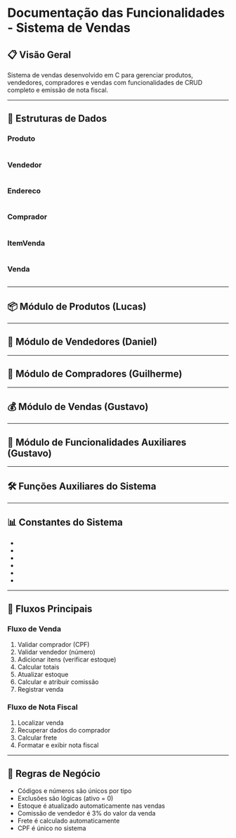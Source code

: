 # Documentação das Funcionalidades - Sistema de Vendas

## 📋 Visão Geral
Sistema de vendas desenvolvido em C para gerenciar produtos, vendedores, compradores e vendas com funcionalidades de CRUD completo e emissão de nota fiscal.

---

## 🔧 Estruturas de Dados

### Produto
```c

```

### Vendedor
```c

```

### Endereco
```c

```

### Comprador
```c

```

### ItemVenda
```c

```

### Venda
```c

```

---

## 📦 Módulo de Produtos (Lucas)



---

## 👥 Módulo de Vendedores (Daniel)



---

## 🛒 Módulo de Compradores (Guilherme)



---

## 💰 Módulo de Vendas (Gustavo)



---

## 📄 Módulo de Funcionalidades Auxiliares (Gustavo)



---

## 🛠️ Funções Auxiliares do Sistema



---

## 📊 Constantes do Sistema
- 
- 
- 
- 
- 
- 

---

## 🔄 Fluxos Principais

### Fluxo de Venda
1. Validar comprador (CPF)
2. Validar vendedor (número)
3. Adicionar itens (verificar estoque)
4. Calcular totais
5. Atualizar estoque
6. Calcular e atribuir comissão
7. Registrar venda

### Fluxo de Nota Fiscal
1. Localizar venda
2. Recuperar dados do comprador
3. Calcular frete
4. Formatar e exibir nota fiscal

---

## 🎯 Regras de Negócio
- Códigos e números são únicos por tipo
- Exclusões são lógicas (ativo = 0)
- Estoque é atualizado automaticamente nas vendas
- Comissão de vendedor é 3% do valor da venda
- Frete é calculado automaticamente
- CPF é único no sistema
